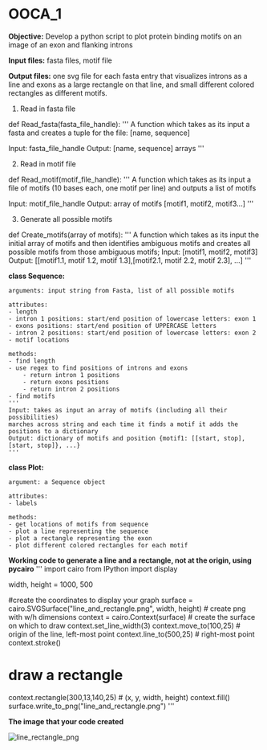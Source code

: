 # OOCA_1

**Objective:** Develop a python script to plot protein binding motifs on an image of an exon and flanking introns

**Input files:** fasta files, motif file

**Output files:** one svg file for each fasta entry that visualizes introns as a line and exons as a large rectangle on that line, and small different colored rectangles as different motifs. 

1) Read in fasta file

def Read_fasta(fasta_file_handle):
'''
A function which takes as its input a fasta and creates a tuple for the file:
[name, sequence]

Input: fasta_file_handle
Output: [name, sequence] arrays
'''

2) Read in motif file

def Read_motif(motif_file_handle):
'''
A function which takes as its input a file of motifs (10 bases each, one motif per line) and outputs a list of motifs

Input: motif_file_handle
Output: array of motifs [motif1, motif2, motif3...]
'''

3) Generate all possible motifs

def Create_motifs(array of motifs):
'''
A function which takes as its input the initial array of motifs and then identifies ambiguous motifs and creates all possible motifs from those ambiguous motifs;
Input: [motif1, motif2, motif3]
Output: [[motif1.1, motif 1.2, motif 1.3],[motif2.1, motif 2.2, motif 2.3], ...]
'''

**class Sequence:**

    arguments: input string from Fasta, list of all possible motifs 
    
    attributes: 
    - length
    - intron 1 positions: start/end position of lowercase letters: exon 1
    - exons positions: start/end position of UPPERCASE letters
    - intron 2 positions: start/end position of lowercase letters: exon 2
    - motif locations

    methods:
    - find length
    - use regex to find positions of introns and exons
        - return intron 1 positions
        - return exons positions
        - return intron 2 positions
    - find motifs
    '''
    Input: takes as input an array of motifs (including all their possibilities)
    marches across string and each time it finds a motif it adds the positions to a dictionary
    Output: dictionary of motifs and position {motif1: [[start, stop], [start, stop]}, ...}
    '''

**class Plot:**

    argument: a Sequence object

    attributes: 
    - labels

    methods:
    - get locations of motifs from sequence
    - plot a line representing the sequence
    - plot a rectangle representing the exon
    - plot different colored rectangles for each motif


**Working code to generate a line and a rectangle, not at the origin, using pycairo**
'''
import cairo
from IPython import display

width, height = 1000, 500

#create the coordinates to display your graph
surface = cairo.SVGSurface("line_and_rectangle.png", width, height) # create png with w/h dimensions
context = cairo.Context(surface) # create the surface on which to draw
context.set_line_width(3)
context.move_to(100,25) # origin of the line, left-most point
context.line_to(500,25) # right-most point
context.stroke() 

# draw a rectangle
context.rectangle(300,13,140,25) # (x, y, width, height)
context.fill() 
surface.write_to_png("line_and_rectangle.png")
'''

**The image that your code created**

![line_rectangle_png](/Users/norakearns/bioinformatics/Bi625/motif-mark/line_and_rectangle.png)